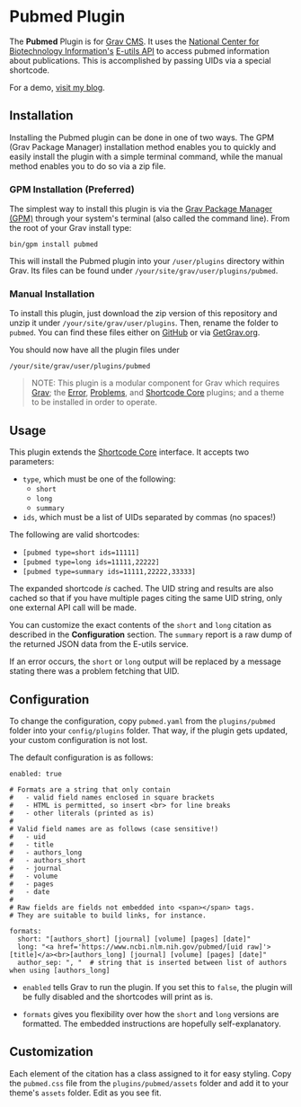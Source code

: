 # Pubmed Plugin

The **Pubmed** Plugin is for [Grav CMS](http://github.com/getgrav/grav). It uses the [National Center for Biotechnology Information's](https://www.ncbi.nlm.nih.gov/) [E-utils API](https://www.ncbi.nlm.nih.gov/books/NBK25500/) to access pubmed information about publications. This is accomplished by passing UIDs via a special shortcode.

For a demo, [visit my blog](https://perlkonig.com/demos/pubmed).

## Installation

Installing the Pubmed plugin can be done in one of two ways. The GPM (Grav Package Manager) installation method enables you to quickly and easily install the plugin with a simple terminal command, while the manual method enables you to do so via a zip file.

### GPM Installation (Preferred)

The simplest way to install this plugin is via the [Grav Package Manager (GPM)](http://learn.getgrav.org/advanced/grav-gpm) through your system's terminal (also called the command line).  From the root of your Grav install type:

    bin/gpm install pubmed

This will install the Pubmed plugin into your `/user/plugins` directory within Grav. Its files can be found under `/your/site/grav/user/plugins/pubmed`.

### Manual Installation

To install this plugin, just download the zip version of this repository and unzip it under `/your/site/grav/user/plugins`. Then, rename the folder to `pubmed`. You can find these files either on [GitHub](https://github.com/Perlkonig/grav-plugin-pubmed) or via [GetGrav.org](http://getgrav.org/downloads/plugins#extras).

You should now have all the plugin files under

    /your/site/grav/user/plugins/pubmed
	
> NOTE: This plugin is a modular component for Grav which requires [Grav](http://github.com/getgrav/grav); the [Error](https://github.com/getgrav/grav-plugin-error), [Problems](https://github.com/getgrav/grav-plugin-problems), and [Shortcode Core](https://github.com/getgrav/grav-plugin-shortcode-core) plugins; and a theme to be installed in order to operate.

## Usage

This plugin extends the [Shortcode Core](https://github.com/getgrav/grav-plugin-shortcode-core) interface. It accepts two parameters:

  - `type`, which must be one of the following:
    - `short`
    - `long`
    - `summary`
  - `ids`, which must be a list of UIDs separated by commas (no spaces!)

The following are valid shortcodes:

  - `[pubmed type=short ids=11111]`
  - `[pubmed type=long ids=11111,22222]`
  - `[pubmed type=summary ids=11111,22222,33333]`

The expanded shortcode *is* cached. The UID string and results are also cached so that if you have multiple pages citing the same UID string, only one external API call will be made.

You can customize the exact contents of the `short` and `long` citation as described in the **Configuration** section. The `summary` report is a raw dump of the returned JSON data from the E-utils service.

If an error occurs, the `short` or `long` output will be replaced by a message stating there was a problem fetching that UID.

## Configuration

To change the configuration, copy `pubmed.yaml` from the `plugins/pubmed` folder into your `config/plugins` folder. That way, if the plugin gets updated, your custom configuration is not lost.

The default configuration is as follows:

```
enabled: true

# Formats are a string that only contain 
#   - valid field names enclosed in square brackets
#   - HTML is permitted, so insert <br> for line breaks
#   - other literals (printed as is)
#
# Valid field names are as follows (case sensitive!)
#   - uid
#   - title
#   - authors_long
#   - authors_short
#   - journal
#   - volume
#   - pages
#   - date
#
# Raw fields are fields not embedded into <span></span> tags.
# They are suitable to build links, for instance.

formats:
  short: "[authors_short] [journal] [volume] [pages] [date]"
  long: "<a href='https://www.ncbi.nlm.nih.gov/pubmed/[uid raw]'>[title]</a><br>[authors_long] [journal] [volume] [pages] [date]"
  author_sep: ", "  # string that is inserted between list of authors when using [authors_long]
```

- `enabled` tells Grav to run the plugin. If you set this to `false`, the plugin will be fully disabled and the shortcodes will print as is.

- `formats` gives you flexibility over how the `short` and `long` versions are formatted. The embedded instructions are hopefully self-explanatory.

## Customization

Each element of the citation has a class assigned to it for easy styling. Copy the `pubmed.css` file from the `plugins/pubmed/assets` folder and add it to your theme's ``assets`` folder. Edit as you see fit.

